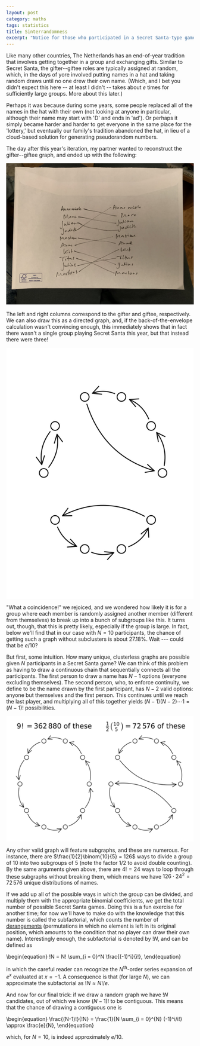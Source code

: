 ```yaml
---
layout: post
category: maths
tags: statistics
title: Sinterrandomness
excerpt: "Notice for those who participated in a Secret Santa-type game this year: you have unwittingly been approximating $e$ in one of the most inane ways possible."
---
```


Like many other countries, The Netherlands has an end-of-year tradition that involves getting together in a group and exchanging gifts. Similar to Secret Santa, the gifter--giftee roles are typically assigned at random, which, in the days of yore involved putting names in a hat and taking random draws until no one drew their own name. (Which, and I bet you didn't expect this here -- at least I didn't -- takes about $e$ times for sufficiently large groups. More about this later.)

Perhaps it was because during some years, some people replaced all of the names in the hat with their own (not looking at anyone in particular, although their name may start with 'D' and ends in 'ad'). Or perhaps it simply became harder and harder to get everyone in the same place for the 'lottery,' but eventually our family's tradition abandoned the hat, in lieu of a cloud-based solution for generating pseudorandom numbers.

The day after this year's iteration, my partner wanted to reconstruct the gifter--giftee graph, and ended up with the following:

![](/attach/sinterrandomness/sinterrandomness.jpg)

The left and right columns correspond to the gifter and giftee, respectively. We can also draw this as a directed graph, and, if the back-of-the-envelope calculation wasn't convincing enough, this immediately shows that in fact there wasn't a single group playing Secret Santa this year, but that instead there were three!

<div style="text-align:center">
<img align="center" src="/attach/sinterrandomness/graph.svg">
</div>

"What a coincidence!" we rejoiced, and we wondered how likely it is for a group where each member is randomly assigned another member (different from themselves) to break up into a bunch of subgroups like this. It turns out, though, that this is pretty likely, especially if the group is large. In fact, below we'll find that in our case with $N = 10$ participants, the chance of getting such a graph without subclusters is about 27.18%. Wait --- could that be $e/10$?

But first, some intuition. How many unique, clusterless graphs are possible given $N$ participants in a Secret Santa game? We can think of this problem as having to draw a continuous chain that sequentially connects all the participants. The first person to draw a name has $N-1$ options (everyone excluding themselves). The second person, who, to enforce continuity, we define to be the name drawn by the first participant, has $N - 2$ valid options: anyone but themselves and the first person. This continues until we reach the last player, and multiplying all of this together yields $(N-1)(N-2)\cdots 1 = (N - 1)!$ possibilities.

<div style="text-align:center">
<img align="center" src="/attach/sinterrandomness/graph-2.svg">
</div>

Any other valid graph will feature subgraphs, and these are numerous. For instance, there are $\frac{1}{2}\binom{10}{5} = 126$ ways to divide a group of 10 into two subgroups of 5 (note the factor $1/2$ to avoid double counting). By the same arguments given above, there are $4! = 24$ ways to loop through these subgraphs without breaking them, which means we have $126 \cdot 24^2 = 72\,576$ unique distributions of names.

If we add up all of the possible ways in which the group can be divided, and multiply them with the appropriate binomial coefficients, we get the total number of possible Secret Santa games. Doing this is a fun exercise for another time; for now we'll have to make do with the knowledge that this number is called the subfactorial, which counts the number of [derangements](https://en.wikipedia.org/wiki/Derangement) (permutations in which no element is left in its original position, which amounts to the condition that no player can draw their own name). Interestingly enough, the subfactorial is denoted by $!N$, and can be defined as

\begin{equation}
!N = N! \sum_{i = 0}^N \frac{(-1)^i}{i!},
\end{equation}

in which the careful reader can recognize the $N^\mathrm{th}$-order series expansion of $e^x$ evaluated at $x = -1$. A consequence is that (for large $N$), we can approximate the subfactorial as $!N \approx N!/e$.

And now for our final trick: if we draw a random graph we have $!N$ candidates, out of which we know $(N - 1)!$ to be contiguous. This means that the chance of drawing a contiguous one is

\begin{equation}
\frac{(N-1)!}{!N} = \frac{1}{N \sum_{i = 0}^{N} (-1)^i/i!} \approx \frac{e}{N},
\end{equation}

which, for $N = 10$, is indeed approximately $e/10$.
